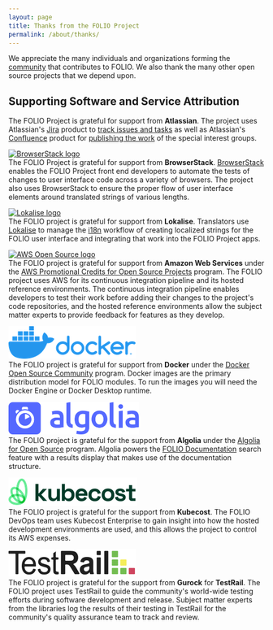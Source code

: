 ```yaml
---
layout: page
title: Thanks from the FOLIO Project
permalink: /about/thanks/
---
```


We appreciate the many individuals and organizations forming the [community](/community) that contributes to FOLIO.
We also thank the many other open source projects that we depend upon.

## Supporting Software and Service Attribution

The FOLIO Project is grateful for support from **Atlassian**.
The project uses Atlassian's [Jira](https://www.atlassian.com/software/jira) product to [track issues and tasks](https://folio-org.atlassian.net/jira) as well as Atlassian's [Confluence](https://www.atlassian.com/software/confluence) product for [publishing the work](https://folio-org.atlassian.net/wiki) of the special interest groups.

<a href="https://www.browserstack.com/"><img src="/images/browserstack-logo.svg" alt="BrowserStack logo" width="250" height="50"></a>\
The FOLIO Project is grateful for support from **BrowserStack**.
[BrowserStack](https://www.browserstack.com) enables the FOLIO Project front end developers to automate the tests of changes to user interface code across a variety of browsers.
The project also uses BrowserStack to ensure the proper flow of user interface elements around translated strings of various lengths.

<a href="https://lokalise.com/"><img src="/images/lokalise.png" alt="Lokalise logo" width="220" height="90"></a>\
The FOLIO project is grateful for support from **Lokalise**.  Translators use [Lokalise](https://lokalise.com) to manage the [i18n](/faqs/explain-i18n/) workflow of creating localized strings for the FOLIO user interface and integrating that work into the FOLIO Project apps.

<a href="https://aws.amazon.com/opensource/"><img src="/images/aws-open-source.jpg" alt="AWS Open Source logo" width="250" height="141"></a>\
The FOLIO project is grateful for support from **Amazon Web Services** under the <a href="https://aws.amazon.com/blogs/opensource/aws-promotional-credits-open-source-projects/">AWS Promotional Credits for Open Source Projects</a> program.  The FOLIO project uses AWS for its continuous integration pipeline and its hosted reference environments.  The continuous integration pipeline enables developers to test their work before adding their changes to the project's code repositories, and the hosted reference environments allow the subject matter experts to provide feedback for features as they develop.

<a href="https://www.docker.com/community/open-source/application"><img src="/images/docker-logo.png" alt="Docker logo" width="250" height="64"></a>\
The FOLIO project is grateful for support from **Docker** under the <a href="https://www.docker.com/community/open-source/application">Docker Open Source Community</a> program.  Docker images are the primary distribution model for FOLIO modules. To run the images you will need the Docker Engine or Docker Desktop runtime.

<a href="https://www.algolia.com/for-open-source/"><img src="/images/logo-algolia-nebula-blue-full.png" alt="Algolia logo" width="257" height="64"></a>\
The FOLIO project is grateful for the support from **Algolia** under the [Algolia for Open Source](https://www.algolia.com/for-open-source/) program.  Algolia powers the [FOLIO Documentation](https://docs.folio.org/) search feature with a results display that makes use of the documentation structure.

<a href="https://www.kubecost.com/"><img src="/images/Kubecost.png" alt="Kubecost logo" width="254" height="56"></a>\
The FOLIO project is grateful for the support from **Kubecost**. The FOLIO DevOps team uses Kubecost Enterprise to gain insight into how the hosted development environments are used, and this allows the project to control its AWS expenses.

<a href="https://www.gurock.com/testrail/"><img src="/images/testrail.jpg" alt="Testrail logo" width="250" height="54"></a>\
The FOLIO project is grateful for the support from **Gurock** for **TestRail**. The FOLIO project uses TestRail to guide the community's world-wide testing efforts during software development and release. Subject matter experts from the libraries log the results of their testing in TestRail for the community's quality assurance team to track and review.
